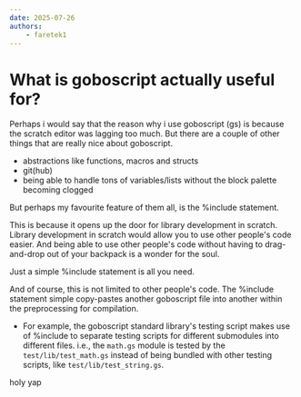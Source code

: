 ```yaml
---
date: 2025-07-26
authors:
    - faretek1
---
```


# What is goboscript actually useful for?
Perhaps i would say that the reason why i use goboscript (gs) is because the scratch editor was lagging too much. But there are a couple of other things that are really nice about goboscript.

- abstractions like functions, macros and structs
- git(hub)
- being able to handle tons of variables/lists without the block palette becoming clogged

But perhaps my favourite feature of them all, is the  %include <path> statement.

This is because it opens up the door for library development in scratch. Library development in scratch would allow you to use other people's code easier. And being able to use other people's code without having to drag-and-drop out of your backpack is a wonder for the soul.

Just a simple  %include <path> statement is all you need.

And of course, this is not limited to other people's code. The  %include statement simple copy-pastes another goboscript file into another within the preprocessing for compilation. 

- For example, the goboscript standard library's testing script makes use of   %include to separate testing scripts for different submodules into different files. i.e., the `math.gs` module is tested by the `test/lib/test_math.gs` instead of being bundled with other testing scripts, like `test/lib/test_string.gs`.

holy yap